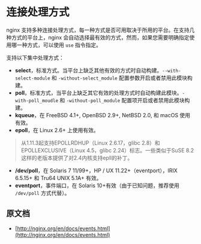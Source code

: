 # 连接处理方式

nginx 支持多种连接处理方式，每一种方式是否可用取决于所用的平台。在支持几种方式的平台上，nginx 会自动选择最有效的方式，然而，如果您需要明确指定使用哪一种方式，可以使用 `use` 指令指定。

支持以下集中处理方式：

- **select**，标准方式。当平台上缺乏其他有效的方式时自动构建。`--with-select-module` 和 `-without-select_module` 配置参数开启或者禁用此模块构建。
- **poll**，标准方式，当平台上缺乏其它有效的处理方式时自动构建此模块。`-with-poll_moudle` 和 `-without-poll_module` 配置项开启或者禁用此模块构建。
- **kqueue**，在 FreeBSD 4.1+, OpenBSD 2.9+, NetBSD 2.0, 和 macOS 使用有效。
- **epoll**，在 Linux 2.6+ 上使用有效。

> 从1.11.3起支持EPOLLRDHUP（Linux 2.6.17，glibc 2.8）和EPOLLEXCLUSIVE（Linux 4.5，glibc 2.24）标志。一些类似于SuSE 8.2这样的老版本提供了对2.4内核支持epll的补丁。

- **/dev/poll**，在 Solaris 7 11/99+，HP / UX 11.22+（eventport），IRIX 6.5.15+ 和 Tru64 UNIX 5.1A+ 有效。
- **eventport**，事件端口，在 Solaris 10+有效（由于已知问题，推荐使用 `/dev/poll` 方式代替）。

## 原文档

- [http://nginx.org/en/docs/events.html](http://nginx.org/en/docs/events.html)
